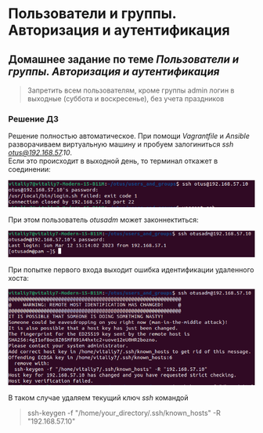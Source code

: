 # Пользователи и группы. Авторизация и аутентификация

## Домашнее задание по теме _Пользователи и группы. Авторизация и аутентификация_
> Запретить всем пользователям, кроме группы admin логин в выходные (суббота и воскресенье), без учета праздников

### Решение ДЗ

Решение полностью автоматическое. При помощи _Vagrantfile_ и _Ansible_ разворачиваем виртуальную машину и пробуем залогиниться _ssh otus@192.168.57.10_.  
Если это происходит в выходной день, то терминал откажет в соединении: 

![](https://github.com/Vitaliy7/PAM/blob/main/Error.png?raw=true)

При этом пользователь _otusadm_ может законнектиться:

![](https://github.com/Vitaliy7/PAM/blob/main/Accept.png?raw=true)

При попытке первого входа выходит ошибка идентификации удаленного хоста:

![](https://github.com/Vitaliy7/PAM/blob/main/Error2.png?raw=true)

В таком случае удаляем текущий ключ _ssh_ командой  
 > ssh-keygen -f "/home/your_directory/.ssh/known_hosts" -R "192.168.57.10"
